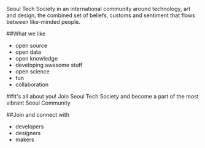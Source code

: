 Seoul Tech Society in an international community around technology, art and design, the combined set of beliefs, customs and sentiment that flows between like-minded people.

##What we like
+ open source
+ open data
+ open knowledge
+ developing awesome stuff
+ open science
+ fun
+ collaboration

##It's all about you!
Join Seoul Tech Society and become a part of the most vibrant Seoul Community

##Join and connect with
+ developers
+ designers
+ makers
